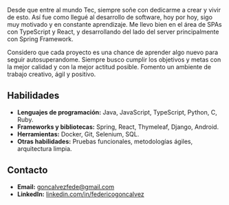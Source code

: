 
Desde que entre al mundo Tec, siempre soñe con dedicarme a crear y vivir de esto. 
Así fue como llegué al desarrollo de software, hoy por hoy, sigo muy motivado y en constante aprendizaje. 
Me llevo bien en el área de SPAs con TypeScript y React, y desarrollando del lado del server principalmente con Spring Framework.

Considero que cada proyecto es una chance de aprender algo nuevo para seguir autosuperandome. 
Siempre busco cumplir los objetivos y metas con la mejor calidad y con la mejor actitud posible.
Fomento un ambiente de trabajo creativo, ágil y positivo.

## Habilidades
- **Lenguajes de programación:** Java, JavaScript, TypeScript, Python, C, Ruby.
- **Frameworks y bibliotecas:** Spring, React, Thymeleaf, Django, Android.
- **Herramientas:** Docker, Git, Selenium, SQL.
- **Otras habilidades:** Pruebas funcionales, metodologías ágiles, arquitectura limpia.


## Contacto
- **Email:** goncalvezfede@gmail.com
- **LinkedIn:** [linkedin.com/in/federicogoncalvez](https://linkedin.com/in/federicogoncalvez)


